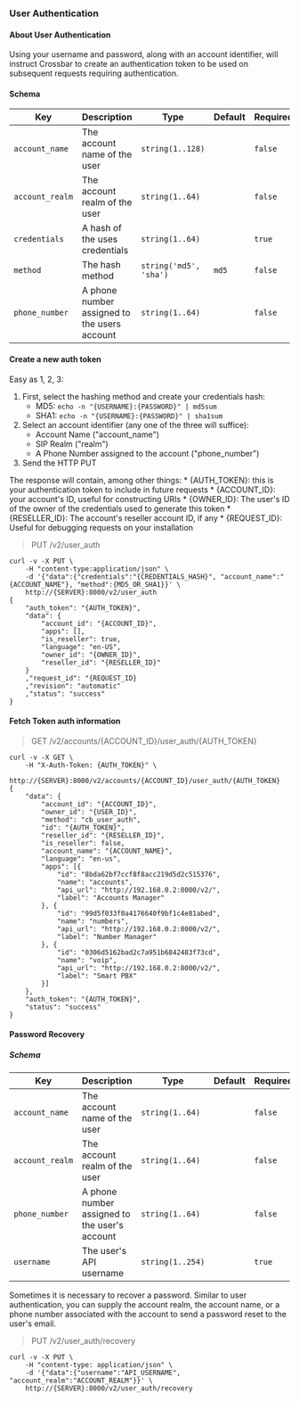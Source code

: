 
### User Authentication

#### About User Authentication

Using your username and password, along with an account identifier, will instruct Crossbar to create an authentication token to be used on subsequent requests requiring authentication.

#### Schema

Key | Description | Type | Default | Required
--- | ----------- | ---- | ------- | --------
`account_name` | The account name of the user | `string(1..128)` |   | `false`
`account_realm` | The account realm of the user | `string(1..64)` |   | `false`
`credentials` | A hash of the uses credentials | `string(1..64)` |   | `true`
`method` | The hash method | `string('md5', 'sha')` | `md5` | `false`
`phone_number` | A phone number assigned to the users account | `string(1..64)` |   | `false`

#### Create a new auth token

Easy as 1, 2, 3:

1. First, select the hashing method and create your credentials hash:
    * MD5: `echo -n "{USERNAME}:{PASSWORD}" | md5sum`
    * SHA1: `echo -n "{USERNAME}:{PASSWORD}" | sha1sum`
2. Select an account identifier (any one of the three will suffice):
    * Account Name ("account_name")
    * SIP Realm ("realm")
    * A Phone Number assigned to the account ("phone_number")
3. Send the HTTP PUT

The response will contain, among other things:
    * {AUTH_TOKEN}: this is your authentication token to include in future requests
    * {ACCOUNT_ID}: your account's ID, useful for constructing URIs
    * {OWNER_ID}: The user's ID of the owner of the credentials used to generate this token
    * {RESELLER_ID}: The account's reseller account ID, if any
    * {REQUEST_ID}: Useful for debugging requests on your installation

> PUT /v2/user_auth

```curl
curl -v -X PUT \
    -H "content-type:application/json" \
    -d '{"data":{"credentials":"{CREDENTIALS_HASH}", "account_name":"{ACCOUNT_NAME"}, "method":{MD5_OR_SHA1}}' \
    http://{SERVER}:8000/v2/user_auth
{
    "auth_token": "{AUTH_TOKEN}",
    "data": {
        "account_id": "{ACCOUNT_ID}",
        "apps": [],
        "is_reseller": true,
        "language": "en-US",
        "owner_id": "{OWNER_ID}",
        "reseller_id": "{RESELLER_ID}"
    }
    ,"request_id": "{REQUEST_ID}
    ,"revision": "automatic"
    ,"status": "success"
}
```

#### Fetch Token auth information

> GET /v2/accounts/{ACCOUNT_ID}/user_auth/{AUTH_TOKEN}

```curl
curl -v -X GET \
    -H "X-Auth-Token: {AUTH_TOKEN}" \
    http://{SERVER}:8000/v2/accounts/{ACCOUNT_ID}/user_auth/{AUTH_TOKEN}
{
    "data": {
        "account_id": "{ACCOUNT_ID}",
        "owner_id": "{USER_ID}",
        "method": "cb_user_auth",
        "id": "{AUTH_TOKEN}",
        "reseller_id": "{RESELLER_ID}",
        "is_reseller": false,
        "account_name": "{ACCOUNT_NAME}",
        "language": "en-us",
        "apps": [{
            "id": "8bda62bf7ccf8f8acc219d5d2c515376",
            "name": "accounts",
            "api_url": "http://192.168.0.2:8000/v2/",
            "label": "Accounts Manager"
        }, {
            "id": "99d5f033f0a4176640f9bf1c4e81abed",
            "name": "numbers",
            "api_url": "http://192.168.0.2:8000/v2/",
            "label": "Number Manager"
        }, {
            "id": "0306d5162bad2c7a951b6842483f73cd",
            "name": "voip",
            "api_url": "http://192.168.0.2:8000/v2/",
            "label": "Smart PBX"
        }]
    },
    "auth_token": "{AUTH_TOKEN}",
    "status": "success"
}

```

#### Password Recovery

##### Schema

Key | Description | Type | Default | Required
--- | ----------- | ---- | ------- | --------
`account_name` | The account name of the user | `string(1..64)` |   | `false`
`account_realm` | The account realm of the user | `string(1..64)` |   | `false`
`phone_number` | A phone number assigned to the user's account | `string(1..64)` |   | `false`
`username` | The user's API username | `string(1..254)` |   | `true`

Sometimes it is necessary to recover a password. Similar to user authentication, you can supply the account realm, the account name, or a phone number associated with the account to send a password reset to the user's email.

> PUT /v2/user_auth/recovery

```curl
curl -v -X PUT \
    -H "content-type: application/json" \
    -d '{"data":{"username":"API_USERNAME", "account_realm":"ACCOUNT_REALM"}}' \
    http://{SERVER}:8000/v2/user_auth/recovery
```
